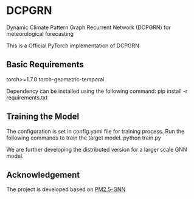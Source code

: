 # DCPGRN
Dynamic Climate Pattern Graph Recurrent Network (DCPGRN) for meteorological forecasting

This is a Official PyTorch implementation of DCPGRN

## Basic Requirements
torch>=1.7.0
torch-geometric-temporal

Dependency can be installed using the following command:
pip install -r requirements.txt

## Training the Model
The configuration is set in config.yaml file for training process. Run the following commands to train the target model.
python train.py

We are further developing the distributed version for a larger scale GNN model.

## Acknowledgement
The project is developed based on [PM2.5-GNN](https://github.com/shuowang-ai/PM2.5-GNN)

